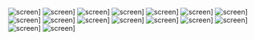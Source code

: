 ![screen](/screens/1)]
![screen](/screens/2)]
![screen](/screens/3)]
![screen](/screens/4)]
![screen](/screens/5)]
![screen](/screens/6)]
![screen](/screens/7)]
![screen](/screens/8)]
![screen](/screens/9)]
![screen](/screens/10)]
![screen](/screens/11)]
![screen](/screens/12)]
![screen](/screens/13)]
![screen](/screens/14)]
![screen](/screens/15)]
![screen](/screens/16)]